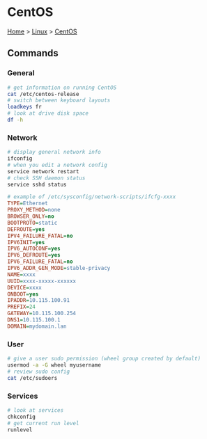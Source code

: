# CentOS

[Home](../../readme.md) > [Linux](../readme.md) > [CentOS](./readme.md)

## Commands

### General

```bash
# get information on running CentOS
cat /etc/centos-release
# switch between keyboard layouts
loadkeys fr
# look at drive disk space
df -h
```

### Network

```bash
# display general network info
ifconfig
# when you edit a network config
service network restart
# check SSH daemon status
service sshd status
```

```ini
# example of /etc/sysconfig/network-scripts/ifcfg-xxxx
TYPE=Ethernet
PROXY_METHOD=none
BROWSER_ONLY=no
BOOTPROTO=static
DEFROUTE=yes
IPV4_FAILURE_FATAL=no
IPV6INIT=yes
IPV6_AUTOCONF=yes
IPV6_DEFROUTE=yes
IPV6_FAILURE_FATAL=no
IPV6_ADDR_GEN_MODE=stable-privacy
NAME=xxxx
UUID=xxxx-xxxxx-xxxxxx
DEVICE=xxxx
ONBOOT=yes
IPADDR=10.115.100.91
PREFIX=24
GATEWAY=10.115.100.254
DNS1=10.115.100.1
DOMAIN=mydomain.lan
```

### User

```bash
# give a user sudo permission (wheel group created by default)
usermod -a -G wheel myusername
# review sudo config
cat /etc/sudoers
```

### Services

```bash
# look at services
chkconfig
# get current run level
runlevel
```
